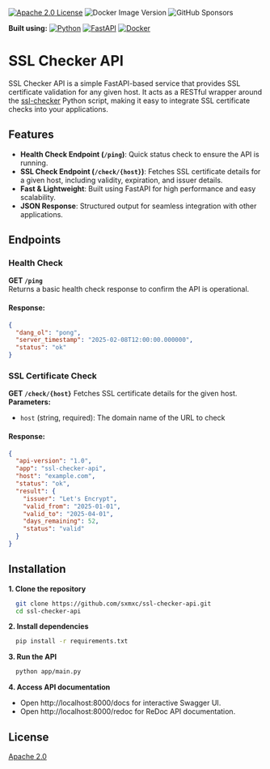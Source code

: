 
[![Apache 2.0 License](https://img.shields.io/badge/License-Apache-green.svg)](https://choosealicense.com/licenses/apache/)
![Docker Image Version](https://img.shields.io/docker/v/sxmxc/ssl_checker_api)
![GitHub Sponsors](https://img.shields.io/github/sponsors/sxmxc)


**Built using:**
[![Python](https://img.shields.io/badge/Python-3776AB?logo=python&logoColor=fff)](#)
[![FastAPI](https://img.shields.io/badge/FastAPI-009485.svg?logo=fastapi&logoColor=white)](#)
[![Docker](https://img.shields.io/badge/Docker-2496ED?logo=docker&logoColor=fff)](#)


# SSL Checker API

SSL Checker API is a simple FastAPI-based service that provides SSL certificate validation for any given host. It acts as a RESTful wrapper around the [ssl-checker](https://github.com/narbehaj/ssl-checker) Python script, making it easy to integrate SSL certificate checks into your applications.


## Features  

- **Health Check Endpoint (`/ping`)**: Quick status check to ensure the API is running.  
- **SSL Check Endpoint (`/check/{host}`)**: Fetches SSL certificate details for a given host, including validity, expiration, and issuer details.  
- **Fast & Lightweight**: Built using FastAPI for high performance and easy scalability.  
- **JSON Response**: Structured output for seamless integration with other applications.  


## Endpoints  

### Health Check  

**GET `/ping`**  
Returns a basic health check response to confirm the API is operational.  

#### Response:
```json
{
  "dang_ol": "pong",
  "server_timestamp": "2025-02-08T12:00:00.000000",
  "status": "ok"
}
```

### SSL Certificate Check

**GET `/check/{host}`**
Fetches SSL certificate details for the given host.
**Parameters:**
- `host` (string, required): The domain name of the URL to check

#### Response:
```json
{
  "api-version": "1.0",
  "app": "ssl-checker-api",
  "host": "example.com",
  "status": "ok",
  "result": {
    "issuer": "Let's Encrypt",
    "valid_from": "2025-01-01",
    "valid_to": "2025-04-01",
    "days_remaining": 52,
    "status": "valid"
  }
}
```
## Installation

**1. Clone the repository**
```bash
  git clone https://github.com/sxmxc/ssl-checker-api.git  
  cd ssl-checker-api  

```

**2. Install dependencies**
```bash
  pip install -r requirements.txt
```

**3. Run the API**
```bash
  python app/main.py 
```

**4. Access API documentation**
- Open http://localhost:8000/docs for interactive Swagger UI.
- Open http://localhost:8000/redoc for ReDoc API documentation.
    
## License

[Apache 2.0](https://www.apache.org/licenses/LICENSE-2.0.html)

